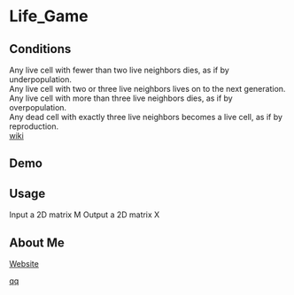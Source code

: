 # Life_Game

## Conditions
Any live cell with fewer than two live neighbors dies, as if by underpopulation.  
Any live cell with two or three live neighbors lives on to the next generation.  
Any live cell with more than three live neighbors dies, as if by overpopulation.  
Any dead cell with exactly three live neighbors becomes a live cell, as if by reproduction.  
[wiki](https://en.wikipedia.org/wiki/Conway%27s_Game_of_Life)  

## Demo


## Usage
Input a 2D matrix M
Output a 2D matrix X

## About Me
[Website](https://superfastfox.weebly.com/blog)

[qq](https://en.wikipedia.org/wiki/Conway%27s_Game_of_Life#/media/File:Game_of_life_block_with_border.svg)
